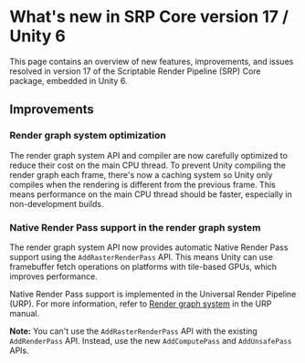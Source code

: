 # What's new in SRP Core version 17 / Unity 6

This page contains an overview of new features, improvements, and issues resolved in version 17 of the Scriptable Render Pipeline (SRP) Core package, embedded in Unity 6.

## Improvements

### Render graph system optimization

The render graph system API and compiler are now carefully optimized to reduce their cost on the main CPU thread. To prevent Unity compiling the render graph each frame, there's now a caching system so Unity only compiles when the rendering is different from the previous frame. This means performance on the main CPU thread should be faster, especially in non-development builds.

### Native Render Pass support in the render graph system

The render graph system API now provides automatic Native Render Pass support using the `AddRasterRenderPass` API. This means Unity can use framebuffer fetch operations on platforms with tile-based GPUs, which improves performance. 

Native Render Pass support is implemented in the Universal Render Pipeline (URP). For more information, refer to [Render graph system](https://docs.unity3d.com/Packages/com.unity.render-pipelines.universal@17.0/manual/render-graph.html) in the URP manual.

**Note:** You can't use the `AddRasterRenderPass` API with the existing `AddRenderPass` API. Instead, use the new `AddComputePass` and `AddUnsafePass` APIs.

